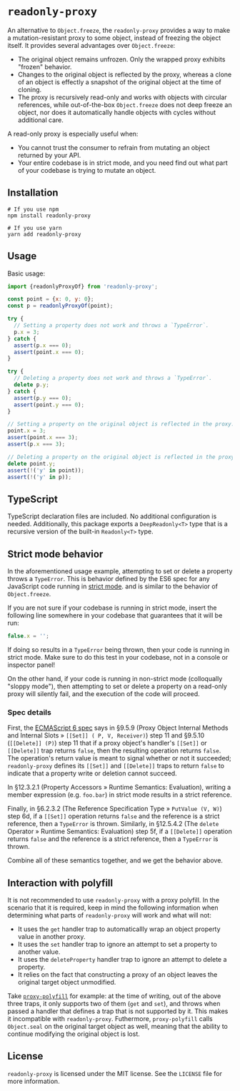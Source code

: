 # `readonly-proxy`

An alternative to `Object.freeze`, the `readonly-proxy` provides a way to make
a mutation-resistant proxy to some object, instead of freezing the object
itself. It provides several advantages over `Object.freeze`:

- The original object remains unfrozen. Only the wrapped proxy exhibits
  "frozen" behavior.
- Changes to the original object is reflected by the proxy, whereas a clone of
  an object is effectly a snapshot of the original object at the time of cloning.
- The proxy is recursively read-only and works with objects with circular
  references, while out-of-the-box `Object.freeze` does not deep freeze an
  object, nor does it automatically handle objects with cycles without
  additional care.

A read-only proxy is especially useful when:

- You cannot trust the consumer to refrain from mutating an object returned by
  your API.
- Your entire codebase is in strict mode, and you need find out what part of
  your codebase is trying to mutate an object.

## Installation

```
# If you use npm
npm install readonly-proxy

# If you use yarn
yarn add readonly-proxy
```

## Usage

Basic usage:

```js
import {readonlyProxyOf} from 'readonly-proxy';

const point = {x: 0, y: 0};
const p = readonlyProxyOf(point);

try {
  // Setting a property does not work and throws a `TypeError`.
  p.x = 3;
} catch {
  assert(p.x === 0);
  assert(point.x === 0);
}

try {
  // Deleting a property does not work and throws a `TypeError`.
  delete p.y;
} catch {
  assert(p.y === 0);
  assert(point.y === 0);
}

// Setting a property on the original object is reflected in the proxy.
point.x = 3;
assert(point.x === 3);
assert(p.x === 3);

// Deleting a property on the original object is reflected in the proxy.
delete point.y;
assert(!('y' in point));
assert(!('y' in p));
```

## TypeScript

TypeScript declaration files are included. No additional configuration is
needed. Additionally, this package exports a `DeepReadonly<T>` type that is a
recursive version of the built-in `Readonly<T>` type.

## Strict mode behavior

In the aforementioned usage example, attempting to set or delete a property
throws a `TypeError`. This is behavior defined by the ES6 spec for any
JavaScript code running in
[strict mode](https://developer.mozilla.org/en-US/docs/Web/JavaScript/Reference/Strict_mode).
and is similar to the behavior of `Object.freeze`.

If you are not sure if your codebase is running in strict mode, insert the
following line somewhere in your codebase that guarantees that it will be run:

```js
false.x = '';
```

If doing so results in a `TypeError` being thrown, then your code is running in
strict mode. Make sure to do this test in your codebase, not in a console or
inspector panel!

On the other hand, if your code is running in non-strict mode (colloqually
"sloppy mode"), then attempting to set or delete a property on a read-only proxy
will silently fail, and the execution of the code will proceed.

### Spec details

First, the [ECMAScript 6 spec](http://www.ecma-international.org/ecma-262/6.0/)
says in §9.5.9 (Proxy Object Internal Methods and Internal Slots »
`[[Set]] ( P, V, Receiver)`) step 11 and §9.5.10 (`[[Delete]] (P)`) step 11 that
if a proxy object's handler's `[[Set]]` or `[[Delete]]` trap returns `false`,
then the resulting operation returns `false`. The operation's return value is
meant to signal whether or not it succeeded; `readonly-proxy` defines its
`[[Set]]` and `[[Delete]]` traps to return `false` to indicate that a property
write or deletion cannot succeed.

In §12.3.2.1 (Property Accessors » Runtime Semantics: Evaluation), writing a
member expression (e.g. `foo.bar`) in strict mode results in a strict reference.

Finally, in §6.2.3.2 (The Reference Specification Type » `PutValue (V, W)`)
step 6d, if a `[[Set]]` operation returns `false` and the reference is a strict
reference, then a `TypeError` is thrown. Similarly, in §12.5.4.2 (The `delete`
Operator » Runtime Semantics: Evaluation) step 5f, if a `[[Delete]]` operation
returns `false` and the reference is a strict reference, then a `TypeError` is
thrown.

Combine all of these semantics together, and we get the behavior above.

## Interaction with polyfill

It is not recommended to use `readonly-proxy` with a proxy polyfill. In the
scenario that it is required, keep in mind the following information when
determining what parts of `readonly-proxy` will work and what will not:

- It uses the `get` handler trap to automaticallly wrap an object property value
  in another proxy.
- It uses the `set` handler trap to ignore an attempt to set a property to
  another value.
- It uses the `deleteProperty` handler trap to ignore an attempt to delete a
  property.
- It relies on the fact that constructing a proxy of an object leaves the
  original target object unmodified.

Take [`proxy-polyfill`](https://github.com/GoogleChrome/proxy-polyfill) for
example: at the time of writing, out of the above three traps, it only supports
two of them (`get` and `set`), and throws when passed a handler that defines
a trap that is not supported by it. This makes it incompatible with
`readonly-proxy`. Futhermore, `proxy-polyfill` calls `Object.seal` on the
original target object as well, meaning that the ability to continue modifying
the original object is lost.

## License

`readonly-proxy` is licensed under the MIT license. See the `LICENSE` file for
more information.
